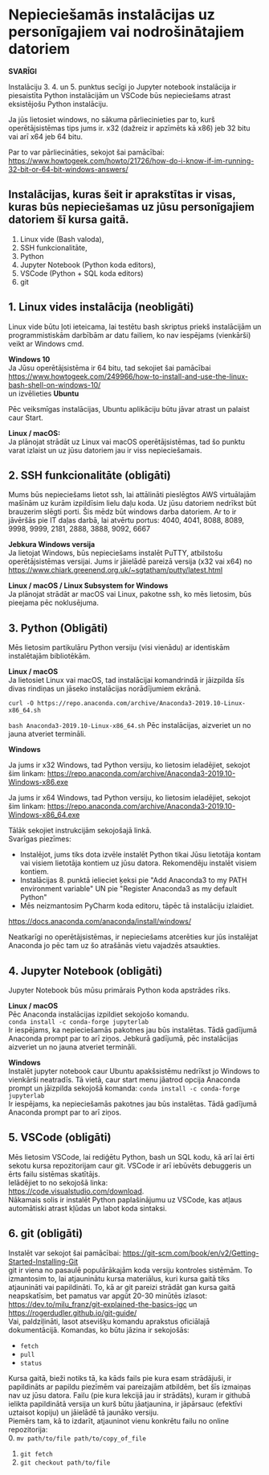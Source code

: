 # Nepieciešamās instalācijas uz personīgajiem vai nodrošinātajiem datoriem

**SVARĪGI**  

Instalāciju 3\. 4\. un 5\. punktus secīgi jo Jupyter notebook instalācija ir piesaistīta Python instalācijām un VSCode būs nepieciešams atrast eksistējošu Python instalāciju.

Ja jūs lietosiet windows, no sākuma pārliecinieties par to, kurš operētājsistēmas tips jums ir. x32 (dažreiz ir apzīmēts kā x86) jeb 32 bitu vai arī x64 jeb 64 bitu.  

Par to var pārliecināties, sekojot šai pamācībai:  
https://www.howtogeek.com/howto/21726/how-do-i-know-if-im-running-32-bit-or-64-bit-windows-answers/  

## Instalācijas, kuras šeit ir aprakstītas ir visas, kuras būs nepieciešamas uz jūsu personīgajiem datoriem šī kursa gaitā.

1. Linux vide (Bash valoda),  
2. SSH funkcionalitāte,  
3. Python
4. Jupyter Notebook (Python koda editors),  
5. VSCode (Python + SQL koda editors)  
6. git



## 1. Linux vides instalācija (neobligāti)  
Linux vide būtu ļoti ieteicama, lai testētu bash skriptus priekš instalācijām un programmistiskām darbībām ar datu failiem, ko nav iespējams (vienkārši) veikt ar Windows cmd.

**Windows 10**  
Ja Jūsu operētājsistēma ir 64 bitu, tad sekojiet šai pamācībai https://www.howtogeek.com/249966/how-to-install-and-use-the-linux-bash-shell-on-windows-10/  
un izvēlieties **Ubuntu**  

Pēc veiksmīgas instalācijas, Ubuntu aplikāciju būtu jāvar atrast un palaist caur Start. 



**Linux / macOS:**  
Ja plānojat strādāt uz Linux vai macOS operētājsistēmas, tad šo punktu varat izlaist un uz jūsu datoriem jau ir viss nepieciešamais.


## 2. SSH funkcionalitāte (obligāti)  
Mums būs nepieciešams lietot ssh, lai attālināti pieslēgtos AWS virtuālajām mašīnām uz kurām izpildīsim lielu daļu koda. Uz jūsu datoriem nedrīkst būt brauzerim slēgti porti. Šis mēdz būt windows darba datoriem. Ar to ir jāvēršās pie IT daļas darbā, lai atvērtu portus: 4040, 4041, 8088, 8089, 9998, 9999, 2181, 2888, 3888, 9092, 6667

<!-- Ja ir ubuntu subsistēma, tad var lietot ssh un iespējams arī git -->
<!-- Ar ubuntu apakšistēmu lietot python/vscode/jupyter droši vien ir slikta ideja-->

**Jebkura Windows versija**  
Ja lietojat Windows, būs nepieciešams instalēt PuTTY, atbilstošu operētājsistēmas versijai. 
Jums ir jāielādē pareizā versija (x32 vai x64) no  
https://www.chiark.greenend.org.uk/~sgtatham/putty/latest.html  

**Linux / macOS / Linux Subsystem for Windows**  
Ja plānojat strādāt ar macOS vai Linux, pakotne ssh, ko mēs lietosim, būs pieejama pēc noklusējuma.  
<!-- 
Iespējams var nākties atvērt portu/iespējot kādus konfigus no šīs pamācības.
https://www.illuminiastudios.com/dev-diaries/ssh-on-windows-subsystem-for-linux/ -->



## 3. Python (Obligāti)
Mēs lietosim partikulāru Python versiju (visi vienādu) ar identiskām instalētajām bibliotēkām.

**Linux / macOS**  
Ja lietosiet Linux vai macOS, tad instalācijai komandrindā ir jāizpilda šīs divas rindiņas un jāseko instalācijas norādījumiem ekrānā.

`curl -O https://repo.anaconda.com/archive/Anaconda3-2019.10-Linux-x86_64.sh`  

`bash Anaconda3-2019.10-Linux-x86_64.sh`
Pēc instalācijas, aizveriet un no jauna atveriet termināli.

**Windows**  

Ja jums ir x32 Windows, tad Python versiju, ko lietosim ieladējiet, sekojot šim linkam:
https://repo.anaconda.com/archive/Anaconda3-2019.10-Windows-x86.exe  

Ja jums ir x64 Windows, tad Python versiju, ko lietosim ieladējiet, sekojot šim linkam:
https://repo.anaconda.com/archive/Anaconda3-2019.10-Windows-x86_64.exe  

Tālāk sekojiet instrukcijām sekojošajā linkā.  
Svarīgas piezīmes:  
* Instalējot, jums tiks dota izvēle instalēt Python tikai Jūsu lietotāja kontam vai visiem lietotāja kontiem uz jūsu datora. Rekomendēju instalēt visiem kontiem.
* Instalācijas 8\. punktā ielieciet ķeksi pie "Add Anaconda3 to my PATH environment variable" UN pie "Register Anaconda3 as my default Python"  
* Mēs neizmantosim PyCharm koda editoru, tāpēc tā instalāciju izlaidiet.  

https://docs.anaconda.com/anaconda/install/windows/  

Neatkarīgi no operētājsistēmas, ir nepieciešams atcerēties kur jūs instalējat Anaconda jo pēc tam uz šo atrašānās vietu vajadzēs atsaukties.


## 4. Jupyter Notebook (obligāti)  
Jupyter Notebook būs mūsu primārais Python koda apstrādes rīks. 
<!-- https://jupyter.org/install -->

**Linux / macOS**  
Pēc Anaconda instalācijas izpildiet sekojošo komandu.  
`conda install -c conda-forge jupyterlab`  
Ir iespējams, ka nepieciešamās pakotnes jau būs instalētas. Tādā gadījumā Anaconda prompt par to arī ziņos. Jebkurā gadījumā, pēc instalācijas aizveriet un no jauna atveriet termināli.


**Windows**  
Instalēt jupyter notebook caur Ubuntu apakšsistēmu nedrīkst jo Windows to vienkārši neatradīs. Tā vietā, caur start menu jāatrod opcija Anaconda prompt un jāizpilda sekojošā komanda:
`conda install -c conda-forge jupyterlab`  
Ir iespējams, ka nepieciešamās pakotnes jau būs instalētas. Tādā gadījumā Anaconda prompt par to arī ziņos.


## 5. VSCode (obligāti)  
Mēs lietosim VSCode, lai rediģētu Python, bash un SQL kodu, kā arī lai ērti sekotu kursa repozitorijam caur git. VSCode ir arī iebūvēts debuggeris un ērts failu sistēmas skatītājs.  
Ielādējiet to no sekojošā linka:  
https://code.visualstudio.com/download.  
Nākamais solis ir instalēt Python paplašinājumu uz VSCode, kas atļaus automātiski atrast kļūdas un labot koda sintaksi.

## 6. git (obligāti)  
Instalēt var sekojot šai pamācībai: https://git-scm.com/book/en/v2/Getting-Started-Installing-Git  
git ir viena no pasaulē populārākajām koda versiju kontroles sistēmām. To izmantosim to, lai atjauninātu kursa materiālus, kuri kursa gaitā tiks atjaunināti vai papildināti. To, kā ar git pareizi strādāt gan kursa gaitā neapskatīsim, bet pamatus var apgūt 20-30 minūtēs izlasot:  
https://dev.to/milu_franz/git-explained-the-basics-igc un https://rogerdudler.github.io/git-guide/  
Vai, paldziļināti, lasot atsevišķu komandu aprakstus oficiālajā dokumentācijā. Komandas, ko būtu jāzina ir sekojošās:  
* `fetch`
* `pull`
* `status`

Kursa gaitā, bieži notiks tā, ka kāds fails pie kura esam strādājuši, ir papildināts ar papildu piezīmēm vai pareizajām atbildēm, bet šīs izmaiņas nav uz jūsu datora. Failu (pie kura lekcijā jau ir strādāts), kuram ir githubā ielikta papildinātā versija un kurš būtu jāatjaunina, ir jāpārsauc (efektīvi uztaisot kopiju) un jāielādē tā jaunāko versiju.  
Piemērs tam, kā to izdarīt, atjauninot vienu konkrētu failu no online repozitorija:  
0. `mv path/to/file path/to/copy_of_file` 
1. `git fetch` 
2. `git checkout path/to/file`
<!-- `git restore -s origin/master -- path/to/file` -->
